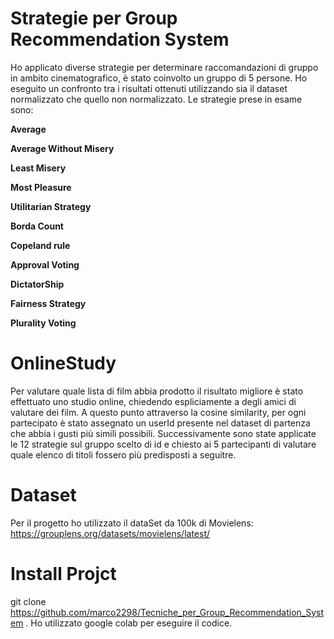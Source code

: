 # Strategie per Group Recommendation System
Ho applicato diverse strategie per determinare raccomandazioni di gruppo in ambito cinematografico, è stato coinvolto un gruppo di 5 persone. Ho eseguito un confronto tra i risultati ottenuti utilizzando sia il dataset normalizzato che quello non normalizzato.
Le strategie prese in esame sono:

**Average**

**Average Without Misery**

**Least Misery**

**Most Pleasure**

**Utilitarian Strategy**

**Borda Count**

**Copeland rule**

**Approval Voting**

**DictatorShip**

**Fairness Strategy**

**Plurality Voting**

# OnlineStudy
Per valutare quale lista di film abbia prodotto il risultato migliore è stato effettuato uno studio online, chiedendo espliciamente a degli amici di valutare dei film. A questo punto attraverso la cosine similarity, per ogni partecipato è stato assegnato un userId presente nel dataset di partenza che abbia i gusti più simili possibili. Successivamente sono state applicate le 12 strategie sul gruppo scelto di id e chiesto ai 5 partecipanti di valutare quale elenco di titoli fossero più predisposti a seguitre.

# Dataset
Per il progetto ho utilizzato il dataSet da 100k di Movielens: https://grouplens.org/datasets/movielens/latest/

# Install Projct
git clone https://github.com/marco2298/Tecniche_per_Group_Recommendation_System . Ho utilizzato google colab per eseguire il codice.

